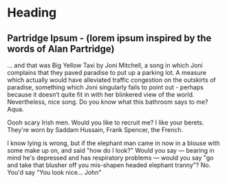 # Heading

## Partridge Ipsum - (lorem ipsum inspired by the words of Alan Partridge)

... and that was Big Yellow Taxi by Joni Mitchell, a song in which Joni complains that they paved paradise to put up a parking lot. A measure which actually would have alleviated traffic congestion on the outskirts of paradise, something which Joni singularly fails to point out - perhaps because it doesn’t quite fit in with her blinkered view of the world. Nevertheless, nice song. Do you know what this bathroom says to me? Aqua.

Oooh scary Irish men. Would you like to recruit me? I like your berets. They're worn by Saddam Hussain, Frank Spencer, the French.

I know lying is wrong, but if the elephant man came in now in a blouse with some make up on, and said "how do I look?" Would you say — bearing in mind he's depressed and has respiratory problems — would you say "go and take that blusher off you mis-shapen headed elephant tranny"? No. You'd say "You look nice... John"
